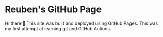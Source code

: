 # Reuben's GitHub Page

Hi there!👋 This site was built and deployed using GitHub Pages. This was my first attempt at learning git and GitHub Actions.